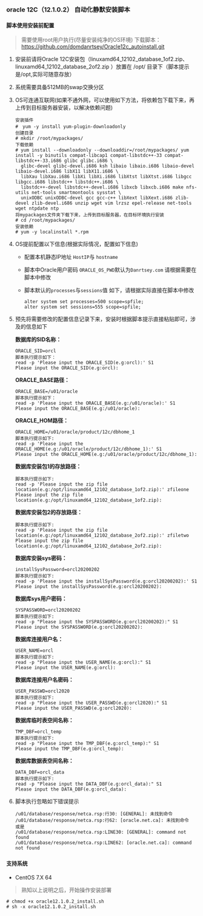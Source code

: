 ### oracle 12C（12.1.0.2） 自动化静默安装脚本

#### 脚本使用安装前配置

> 需要使用root用户执行(尽量安装纯净的OS环境)
> 下载脚本：https://github.com/domdanrtsey/Oracle12c_autoinstall.git

1. 安装前请将Oracle 12C安装包（linuxamd64_12102_database_1of2.zip、 linuxamd64_12102_database_2of2.zip ）放置在 /opt/ 目录下（脚本提示是/opt,实际可随意存放）

2. 系统需要具备512MB的swap交换分区

3. OS可连通互联网(如果不通外网，可以使用如下方法，将依赖包下载下来，再上传到目标服务器安装，以解决依赖问题)

   ```shell
   安装插件
   #　yum -y install yum-plugin-downloadonly
   创建目录
   # mkdir /root/mypackages/
   下载依赖
   # yum install --downloadonly --downloaddir=/root/mypackages/ yum install -y binutils compat-libcap1 compat-libstdc++-33 compat-libstdc++-33.i686 glibc glibc.i686 \
     glibc-devel glibc-devel.i686 ksh libaio libaio.i686 libaio-devel libaio-devel.i686 libX11 libX11.i686 \
     libXau libXau.i686 libXi libXi.i686 libXtst libXtst.i686 libgcc libgcc.i686 libstdc++ libstdc++.i686 \
     libstdc++-devel libstdc++-devel.i686 libxcb libxcb.i686 make nfs-utils net-tools smartmontools sysstat \
     unixODBC unixODBC-devel gcc gcc-c++ libXext libXext.i686 zlib-devel zlib-devel.i686 unzip wget vim lrzsz epel-release net-tools wget ntpdate ntp
   将mypackages文件夹下载下来，上传到目标服务器，在目标环境执行安装
   # cd /root/mypackages/
   安装依赖
   # yum -y localinstall *.rpm
   ```

   

4. OS提前配置以下信息(根据实际情况，配置如下信息)

   - 配置本机静态IP地址 `HostIP`与 `hostname`

   - 脚本中Oracle用户密码 `ORACLE_OS_PWD`默认为`Danrtsey.com` 请根据需要在脚本中修改

   - 脚本默认的`processes`与`sessions`值 如下，请根据实际直接在脚本中修改

     ```shell
     alter system set processes=500 scope=spfile;
     alter system set sessions=555 scope=spfile;
     ```

     

5. 预先将需要修改的配置信息记录下来，安装时根据脚本提示直接粘贴即可，涉及的信息如下

   **数据库的SID名称：**

   ```shell
   ORACLE_SID=orcl
   脚本执行提示如下：
   read -p 'Please input the ORACLE_SID(e.g:orcl):' S1
   Please input the ORACLE_SID(e.g:orcl):
   ```

   **ORACLE_BASE路径：**

   ```shell
   ORACLE_BASE=/u01/oracle
   脚本执行提示如下：
   read -p 'Please input the ORACLE_BASE(e.g:/u01/oracle):' S1
   Please input the ORACLE_BASE(e.g:/u01/oracle):
   ```

   **ORACLE_HOM路径：**

   ```shell
   ORACLE_HOME=/u01/oracle/product/12c/dbhome_1
   脚本执行提示如下:
   read -p 'Please input the ORACLE_HOME(e.g:/u01/oracle/product/12c/dbhome_1):' S1
   Please input the ORACLE_HOME(e.g:/u01/oracle/product/12c/dbhome_1):
   ```

   **数据库安装包1的存放路径：**

   ```shel
   脚本执行提示如下:
   read -p 'Please input the zip file location(e.g:/opt/linuxamd64_12102_database_1of2.zip):' zfileone
   Please input the zip file location(e.g:/opt/linuxamd64_12102_database_1of2.zip):
   ```

   **数据库安装包2的存放路径：**

   ```shell
   脚本执行提示如下:
   read -p 'Please input the zip file location(e.g:/opt/linuxamd64_12102_database_2of2.zip):' zfiletwo
   Please input the zip file location(e.g:/opt/linuxamd64_12102_database_2of2.zip):
   ```

   **数据库安装sys密码：**

   ```shell
   installSysPassword=orcl20200202
   脚本执行提示如下:
   read -p 'Please input the installSysPassword(e.g:orcl20200202):' S1
   Please input the installSysPassword(e.g:orcl20200202):
   ```

   **数据库sys用户密码：**

   ```shell
   SYSPASSWORD=orcl20200202
   脚本执行提示如下:
   read -p "Please input the SYSPASSWORD(e.g:orcl20200202):" S1
   Please input the SYSPASSWORD(e.g:orcl20200202):
   ```

   **数据库连接用户名：**

   ```shell
   USER_NAME=orcl
   脚本执行提示如下:
   read -p "Please input the USER_NAME(e.g:orcl):" S1
   Please input the USER_NAME(e.g:orcl):
   ```

   **数据库连接用户名密码：**

   ```shell
   USER_PASSWD=orcl2020
   脚本执行提示如下:
   read -p "Please input the USER_PASSWD(e.g:orcl2020):" S1
   Please input the USER_PASSWD(e.g:orcl2020):
   ```

   **数据库临时表空间名称：**

   ```shell
   TMP_DBF=orcl_temp
   脚本执行提示如下:
   read -p "Please input the TMP_DBF(e.g:orcl_temp):" S1
   Please input the TMP_DBF(e.g:orcl_temp):
   ```

   **数据库数据表空间名称：**

   ```shell
   DATA_DBF=orcl_data
   脚本执行提示如下:
   read -p "Please input the DATA_DBF(e.g:orcl_data):" S1
   Please input the DATA_DBF(e.g:orcl_data):
   ```

   

6. 脚本执行忽略如下错误提示

   ```shell
   /u01/database/response/netca.rsp:行30: [GENERAL]: 未找到命令
   /u01/database/response/netca.rsp:行62: [oracle.net.ca]: 未找到命令
   或是
   /u01/database/response/netca.rsp:LINE30: [GENERAL]: command not found
   /u01/database/response/netca.rsp:LINE62: [oracle.net.ca]: command not found
   ```


### 

#### 支持系统

- CentOS 7.X 64

> 熟知以上说明之后，开始操作安装部署

```shell
# chmod +x oracle12.1.0.2_install.sh
# sh -x oracle12.1.0.2_install.sh
```

